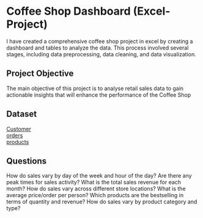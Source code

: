 # Coffee Shop Dashboard (Excel-Project)
I have created a comprehensive coffee shop project in excel by creating a dashboard and tables to analyze the data. This process involved several stages, including data preprocessing, data cleaning, and data visualization.
## Project Objective
The main objective of this project is to analyse retail sales data to gain actionable insights that will enhance the performance of the Coffee Shop
## Dataset
<a href="https://github.com/AmanFarooqui/Data-Excel-Project/blob/main/customers.csv">Customer </a> <br>
<a href="https://github.com/AmanFarooqui/Data-Excel-Project/blob/main/orders.csv">orders </a> <br>
<a href="https://github.com/AmanFarooqui/Data-Excel-Project/blob/main/products.csv">products </a>
## Questions
How do sales vary by day of the week and hour of the day?
Are there any peak times for sales activity? 
What is the total sales revenue for each month?
 How do sales vary across different store locations? 
What is the average price/order per person? 
Which products are the bestselling in terms of quantity and revenue? 
How do sales vary by product category and type?
